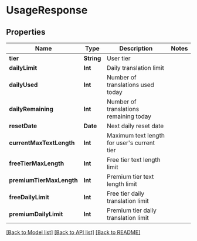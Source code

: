 # UsageResponse

## Properties
Name | Type | Description | Notes
------------ | ------------- | ------------- | -------------
**tier** | **String** | User tier |
**dailyLimit** | **Int** | Daily translation limit |
**dailyUsed** | **Int** | Number of translations used today |
**dailyRemaining** | **Int** | Number of translations remaining today |
**resetDate** | **Date** | Next daily reset date |
**currentMaxTextLength** | **Int** | Maximum text length for user&#39;s current tier |
**freeTierMaxLength** | **Int** | Free tier text length limit |
**premiumTierMaxLength** | **Int** | Premium tier text length limit |
**freeDailyLimit** | **Int** | Free tier daily translation limit |
**premiumDailyLimit** | **Int** | Premium tier daily translation limit |

[[Back to Model list]](../README.md#documentation-for-models) [[Back to API list]](../README.md#documentation-for-api-endpoints) [[Back to README]](../README.md)
